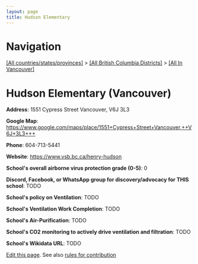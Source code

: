 ```yaml
---
layout: page
title: Hudson Elementary
---
```

# Navigation

[[All countries/states/provinces]](../../..) > [[All British Columbia Districts]](../..) > [[All In Vancouver]](..)

# Hudson Elementary (Vancouver)

**Address**: 1551 Cypress Street Vancouver,  V6J 3L3

**Google Map**: <https://www.google.com/maps/place/1551+Cypress+Street+Vancouver,++V6J+3L3+++>

**Phone**: 604-713-5441

**Website**: <https://www.vsb.bc.ca/henry-hudson>

**School's overall airborne virus protection grade (0-5)**: 0

**Discord, Facebook, or WhatsApp group for discovery/advocacy for THIS school**: TODO

**School's policy on Ventilation**: TODO

**School's Ventilation Work Completion**: TODO

**School's Air-Purification**: TODO

**School's CO2 monitoring to actively drive ventilation and filtration**: TODO

**School's Wikidata URL**: TODO


[Edit this page](https://github.com/ventilate-schools/BC/edit/main/./Vancouver/Hudson_Elementary.md). See also [rules for contribution](../../../contribution-rules/)